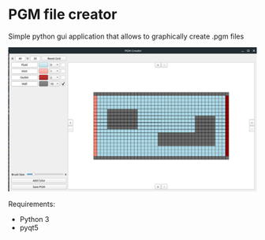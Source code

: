 # PGM file creator

Simple python gui application that allows to graphically create .pgm files
  
![GUI Example](https://github.com/thesamriel/pgm_creator/blob/master/sample_gui.png?raw=true)


Requirements:  

- Python 3
- pyqt5
